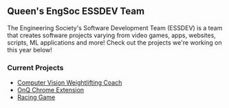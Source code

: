 ## Queen's EngSoc ESSDEV Team
The Engineering Society's Software Development Team (ESSDEV) is a team that creates software projects varying from video games, apps, websites, scripts, ML applications and more! Check out the projects we're working on this year below!

### Current Projects
- [Computer Vision Weightlifting Coach](https://github.com/essdev-team/computer-vision-weightlifting)
- [OnQ Chrome Extension](https://github.com/essdev-team/onq-chrome-extension)
- [Racing Game](https://github.com/essdev-team/racing-game)
